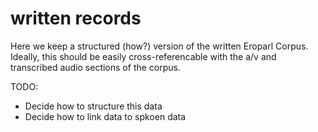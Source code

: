 # written records

Here we keep a structured (how?) version of the written Eroparl Corpus. Ideally, this should be easily cross-referencable with the a/v and transcribed audio sections of the corpus.

TODO:

- Decide how to structure this data
- Decide how to link data to spkoen data